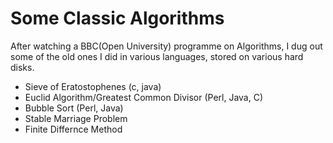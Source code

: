 # Some Classic Algorithms
After watching a BBC(Open University) programme on Algorithms, I dug out some of the old ones I did in various languages, stored on various hard disks.

- Sieve of Eratostophenes (c, java)
- Euclid Algorithm/Greatest Common Divisor (Perl, Java, C)
- Bubble Sort (Perl, Java)
- Stable Marriage Problem
- Finite Differnce Method

